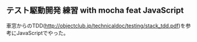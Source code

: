 ## テスト駆動開発 練習 with mocha feat JavaScript

車窓からのTDD(http://objectclub.jp/technicaldoc/testing/stack_tdd.pdf)を参考にJavaScriptでやった。
